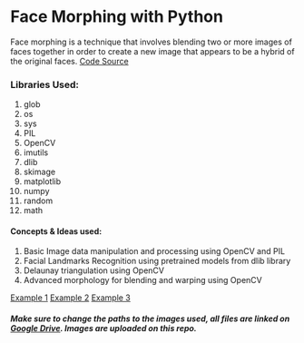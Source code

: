 # Face Morphing with Python
Face morphing is a technique that involves blending two or more images of faces together in order to create a new image that appears to be a hybrid of the original faces. [Code Source](https://github.com/Azmarie/Face-Morphing/)
### Libraries Used:
 1. glob 
 2. os 
 3. sys 
 4. PIL 
 5. OpenCV 
 6. imutils 
 7. dlib 
 8. skimage 
 9. matplotlib 
 10. numpy  
 11. random
 12. math
 
 #### Concepts & Ideas used:
  1. Basic Image data manipulation and processing using OpenCV and PIL
  2. Facial Landmarks Recognition using pretrained models from dlib library
  3. Delaunay triangulation using OpenCV
  4. Advanced morphology for blending and warping using OpenCV

[Example 1](https://i.imgur.com/FwNK3YW.mp4)
[Example 2](https://i.imgur.com/fLD62Ez.mp4)
[Example 3](https://i.imgur.com/gJzfA89.mp4)

##### Make sure to change the paths to the images used, all files are linked on [Google Drive](https://drive.google.com/drive/folders/1n7iRsWiVVOQiN9m8oxz8yjI2mHFY4ZeC?usp=share_link). Images are uploaded on this repo.





